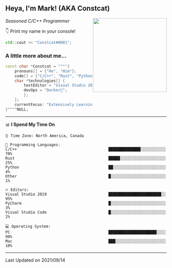 <h2> Heya, I'm Mark! (AKA Constcat) </h2>
<img align='right' src="https://media2.giphy.com/media/du3J3cXyzhj75IOgvA/giphy.gif" width="230">
<p><em>Seasoned C/C++ Programmer 
</em></p>

👇 Print my name in your console! 

```C++
std::cout << "Constcat#0001";
```

### A little more about me...  

```C++
const char *Constcat = """"{
    pronouns[] = {"He", "Him"};
    code[] = {"C/C++", "Rust", "Python"};
    char *technologies[] {
        textEditor = "Visual Studio 2019";
        devOps = "Docker🐳";
        };
    };
    currentFocus: "Extensively Learning C/C++",
}""""NULL;
```

---

📊 **I Spend My Time On** 

```text
⌚︎ Time Zone: North America, Canada

💬 Programming Languages: 
C/C++                                        ██████████████░░░░░░░░░░░   70% 
Rust                                         █████░░░░░░░░░░░░░░░░░░░░   25% 
Python                                       ██░░░░░░░░░░░░░░░░░░░░░░░   4% 
Other                                        █░░░░░░░░░░░░░░░░░░░░░░░░   1% 

🔥 Editors: 
Visual Studio 2019                           ███████████████████████░░   95% 
PyCharm                                      █░░░░░░░░░░░░░░░░░░░░░░░░   3% 
Visual Studio Code                           █░░░░░░░░░░░░░░░░░░░░░░░░   2% 

💻 Operating System: 
PC                                           █████████████████████░░░░   90%
Mac                                          ███░░░░░░░░░░░░░░░░░░░░░░   10%

```
---

<!-- ![Mark's GitHub stats](https://github-readme-stats.vercel.app/api?username=Constcat&show_icons=true&theme=radical&hide_border=true&count_private=true") -->

Last Updated on 2021/09/14
